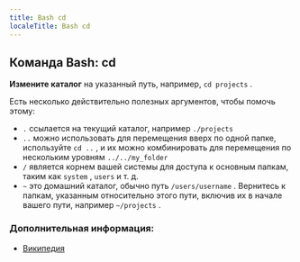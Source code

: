 ```yaml
---
title: Bash cd
localeTitle: Bash cd
---
```

## Команда Bash: cd

**Измените каталог** на указанный путь, например, `cd projects` .

Есть несколько действительно полезных аргументов, чтобы помочь этому:

*   `.` ссылается на текущий каталог, например `./projects`
*   `..` можно использовать для перемещения вверх по одной папке, используйте `cd ..` , и их можно комбинировать для перемещения по нескольким уровням `../../my_folder`
*   `/` является корнем вашей системы для доступа к основным папкам, таким как `system` , `users` и т. д.
*   `~` это домашний каталог, обычно путь `/users/username` . Вернитесь к папкам, указанным относительно этого пути, включив их в начале вашего пути, например `~/projects` .

### Дополнительная информация:

*   [Википедия](https://en.wikipedia.org/wiki/Cd_(command))